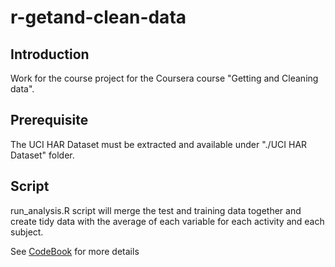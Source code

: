 r-getand-clean-data
===================

Introduction
------------
Work for the course project for the Coursera course "Getting and Cleaning data".

Prerequisite
-----------

The UCI HAR Dataset must be extracted and available under "./UCI HAR Dataset" folder.


Script
------

run_analysis.R script  will merge the test and training data together and create tidy data with the average of each 
variable for each activity and each subject.

See  [CodeBook](CodeBook.md) for more details
